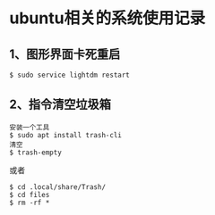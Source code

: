 # ubuntu相关的系统使用记录

## 1、图形界面卡死重启

```
$ sudo service lightdm restart
```

## 2、指令清空垃圾箱

```
安装一个工具
$ sudo apt install trash-cli
清空
$ trash-empty
```

或者

```
$ cd .local/share/Trash/
$ cd files
$ rm -rf *
```

